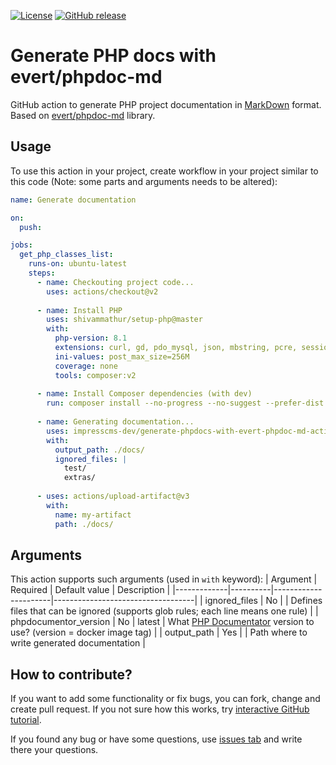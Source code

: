 [![License](https://img.shields.io/github/license/impresscms-dev/generate-phpdocs-with-evert-phpdoc-md-action.svg)](LICENSE)
[![GitHub release](https://img.shields.io/github/release/impresscms-dev/generate-phpdocs-with-evert-phpdoc-md-action.svg)](https://github.com/impresscms-dev/generate-php-project-classes-list-file-action/releases)

# Generate PHP docs with evert/phpdoc-md

GitHub action to generate PHP project documentation in [MarkDown](https://docs.github.com/en/get-started/writing-on-github/getting-started-with-writing-and-formatting-on-github/basic-writing-and-formatting-syntax) format. Based on [evert/phpdoc-md](https://github.com/evert/phpdoc-md) library.

## Usage

To use this action in your project, create workflow in your project similar to this code (Note: some parts and arguments needs to be altered):
```yaml
name: Generate documentation

on:
  push:

jobs:
  get_php_classes_list:
    runs-on: ubuntu-latest
    steps:
      - name: Checkouting project code...
        uses: actions/checkout@v2
        
      - name: Install PHP
        uses: shivammathur/setup-php@master
        with:
          php-version: 8.1
          extensions: curl, gd, pdo_mysql, json, mbstring, pcre, session
          ini-values: post_max_size=256M
          coverage: none
          tools: composer:v2
          
      - name: Install Composer dependencies (with dev)
        run: composer install --no-progress --no-suggest --prefer-dist --optimize-autoloader       
          
      - name: Generating documentation...
        uses: impresscms-dev/generate-phpdocs-with-evert-phpdoc-md-action@v0.1
        with:
          output_path: ./docs/
          ignored_files: |
            test/
            extras/
          
      - uses: actions/upload-artifact@v3
        with:
          name: my-artifact
          path: ./docs/
```

## Arguments 

This action supports such arguments (used in `with` keyword):
| Argument    | Required | Default value        | Description                       |
|-------------|----------|----------------------|-----------------------------------|
| ignored_files | No      |                      | Defines files that can be ignored (supports glob rules; each line means one rule) |
| phpdocumentor_version | No | latest | What [PHP Documentator](https://www.phpdoc.org) version to use? (version = docker image tag) |
| output_path | Yes | | Path where to write generated documentation |

## How to contribute? 

If you want to add some functionality or fix bugs, you can fork, change and create pull request. If you not sure how this works, try [interactive GitHub tutorial](https://try.github.io).

If you found any bug or have some questions, use [issues tab](https://github.com/impresscms-dev/generate-phpdocs-with-evert-phpdoc-md-action/issues) and write there your questions.
